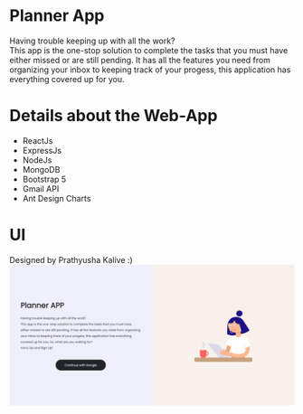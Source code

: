 # Planner App

Having trouble keeping up with all the work? <br />
This app is the one-stop solution to complete the tasks that you must have either missed or are still pending. It has all the features you need from organizing your inbox to keeping track of your progess, this application has everything covered up for you.

# Details about the Web-App

- ReactJs
- ExpressJs
- NodeJs
- MongoDB
- Bootstrap 5
- Gmail API
- Ant Design Charts

# UI

Designed by Prathyusha Kalive :) <br/>
![alt text](https://github.com/vsamhita2028/Capstone/blob/main/capstone-app/public/images/Home.png?raw=true)
